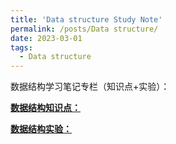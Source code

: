 ```yaml
---
title: 'Data structure Study Note'
permalink: /posts/Data structure/
date: 2023-03-01
tags:
  - Data structure
---
```


数据结构学习笔记专栏（知识点+实验）：

[**数据结构知识点：**](https://blog.csdn.net/weixin_62290551/category_12256028.html)

[**数据结构实验：**](https://blog.csdn.net/weixin_62290551/category_12258222.html)


